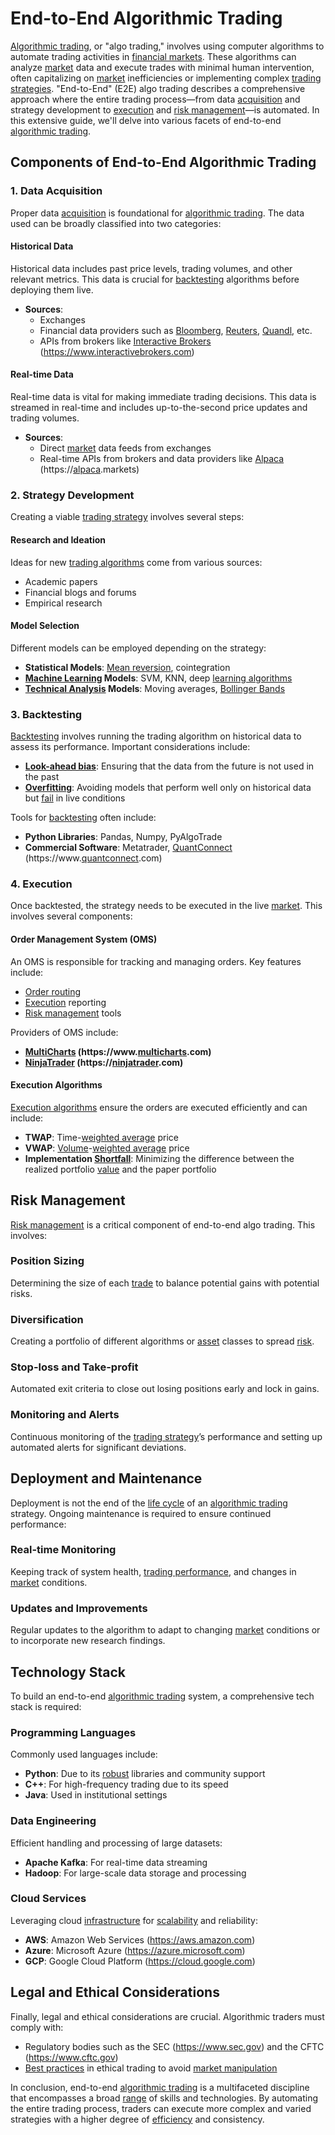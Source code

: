 # End-to-End Algorithmic Trading

[Algorithmic trading](../a/accountability.md), or "algo trading," involves using computer algorithms to automate trading activities in [financial markets](../f/financial_market.md). These algorithms can analyze [market](../m/market.md) data and execute trades with minimal human intervention, often capitalizing on [market](../m/market.md) inefficiencies or implementing complex [trading strategies](../t/trading_strategies.md). "End-to-End" (E2E) algo trading describes a comprehensive approach where the entire trading process—from data [acquisition](../a/acquisition.md) and strategy development to [execution](../e/execution.md) and [risk management](../r/risk_management.md)—is automated. In this extensive guide, we'll delve into various facets of end-to-end [algorithmic trading](../a/accountability.md).

## Components of End-to-End Algorithmic Trading

### 1. Data Acquisition

Proper data [acquisition](../a/acquisition.md) is foundational for [algorithmic trading](../a/accountability.md). The data used can be broadly classified into two categories:

#### Historical Data

Historical data includes past price levels, trading volumes, and other relevant metrics. This data is crucial for [backtesting](../b/backtesting.md) algorithms before deploying them live. 

* **Sources**: 
  * Exchanges
  * Financial data providers such as [Bloomberg](../b/bloomberg.md), [Reuters](../r/reuters.md), [Quandl](../q/quandl.md), etc.
  * APIs from brokers like [Interactive Brokers](../i/interactive_brokers.md) (https://www.interactivebrokers.com)

#### Real-time Data

Real-time data is vital for making immediate trading decisions. This data is streamed in real-time and includes up-to-the-second price updates and trading volumes.

* **Sources**:
  * Direct [market](../m/market.md) data feeds from exchanges
  * Real-time APIs from brokers and data providers like [Alpaca](../a/alpaca.md) (https://[alpaca](../a/alpaca.md).markets)

### 2. Strategy Development

Creating a viable [trading strategy](../t/trading_strategy.md) involves several steps:

#### Research and Ideation

Ideas for new [trading algorithms](../t/trading_algorithms.md) come from various sources:
* Academic papers
* Financial blogs and forums
* Empirical research

#### Model Selection

Different models can be employed depending on the strategy:
* **Statistical Models**: [Mean reversion](../m/mean_reversion.md), cointegration
* **[Machine Learning](../m/machine_learning.md) Models**: SVM, KNN, deep [learning algorithms](../l/learning_algorithms_in_trading.md)
* **[Technical Analysis](../t/technical_analysis.md) Models**: Moving averages, [Bollinger Bands](../b/bollinger_band.md)

### 3. Backtesting

[Backtesting](../b/backtesting.md) involves running the trading algorithm on historical data to assess its performance. Important considerations include:

* **[Look-ahead bias](../l/look-ahead_bias.md)**: Ensuring that the data from the future is not used in the past
* **[Overfitting](../o/overfitting.md)**: Avoiding models that perform well only on historical data but [fail](../f/fail.md) in live conditions

Tools for [backtesting](../b/backtesting.md) often include:
* **Python Libraries**: Pandas, Numpy, PyAlgoTrade
* **Commercial Software**: Metatrader, [QuantConnect](../q/quantconnect.md) (https://www.[quantconnect](../q/quantconnect.md).com)

### 4. Execution

Once backtested, the strategy needs to be executed in the live [market](../m/market.md). This involves several components:

#### Order Management System (OMS)

An OMS is responsible for tracking and managing orders. Key features include:
* [Order routing](../o/order_routing.md)
* [Execution](../e/execution.md) reporting
* [Risk management](../r/risk_management.md) tools

Providers of OMS include:
* **[MultiCharts](../m/multicharts.md) (https://www.[multicharts](../m/multicharts.md).com)**
* **[NinjaTrader](../n/ninjatrader.md) (https://[ninjatrader](../n/ninjatrader.md).com)**

#### Execution Algorithms

[Execution algorithms](../e/execution_algorithms.md) ensure the orders are executed efficiently and can include:
* **TWAP**: Time-[weighted average](../w/weighted_average.md) price
* **VWAP**: [Volume](../v/volume.md)-[weighted average](../w/weighted_average.md) price
* **Implementation [Shortfall](../s/shortfall.md)**: Minimizing the difference between the realized portfolio [value](../v/value.md) and the paper portfolio

## Risk Management

[Risk management](../r/risk_management.md) is a critical component of end-to-end algo trading. This involves:

### Position Sizing

Determining the size of each [trade](../t/trade.md) to balance potential gains with potential risks.

### Diversification

Creating a portfolio of different algorithms or [asset](../a/asset.md) classes to spread [risk](../r/risk.md).

### Stop-loss and Take-profit

Automated exit criteria to close out losing positions early and lock in gains.

### Monitoring and Alerts

Continuous monitoring of the [trading strategy](../t/trading_strategy.md)’s performance and setting up automated alerts for significant deviations.

## Deployment and Maintenance

Deployment is not the end of the [life cycle](../l/life_cycle.md) of an [algorithmic trading](../a/accountability.md) strategy. Ongoing maintenance is required to ensure continued performance:

### Real-time Monitoring

Keeping track of system health, [trading performance](../t/trading_performance.md), and changes in [market](../m/market.md) conditions.

### Updates and Improvements

Regular updates to the algorithm to adapt to changing [market](../m/market.md) conditions or to incorporate new research findings.

## Technology Stack

To build an end-to-end [algorithmic trading](../a/accountability.md) system, a comprehensive tech stack is required:

### Programming Languages

Commonly used languages include:
* **Python**: Due to its [robust](../r/robust.md) libraries and community support
* **C++**: For high-frequency trading due to its speed
* **Java**: Used in institutional settings

### Data Engineering

Efficient handling and processing of large datasets:
* **Apache Kafka**: For real-time data streaming
* **Hadoop**: For large-scale data storage and processing

### Cloud Services

Leveraging cloud [infrastructure](../i/infrastructure.md) for [scalability](../s/scalability.md) and reliability:
* **AWS**: Amazon Web Services (https://aws.amazon.com)
* **Azure**: Microsoft Azure (https://azure.microsoft.com)
* **GCP**: Google Cloud Platform (https://cloud.google.com)

## Legal and Ethical Considerations

Finally, legal and ethical considerations are crucial. Algorithmic traders must comply with:
* Regulatory bodies such as the SEC (https://www.sec.gov) and the CFTC (https://www.cftc.gov)
* [Best practices](../b/best_practices.md) in ethical trading to avoid [market manipulation](../m/market_manipulation.md)

In conclusion, end-to-end [algorithmic trading](../a/accountability.md) is a multifaceted discipline that encompasses a broad [range](../r/range.md) of skills and technologies. By automating the entire trading process, traders can execute more complex and varied strategies with a higher degree of [efficiency](../e/efficiency.md) and consistency.